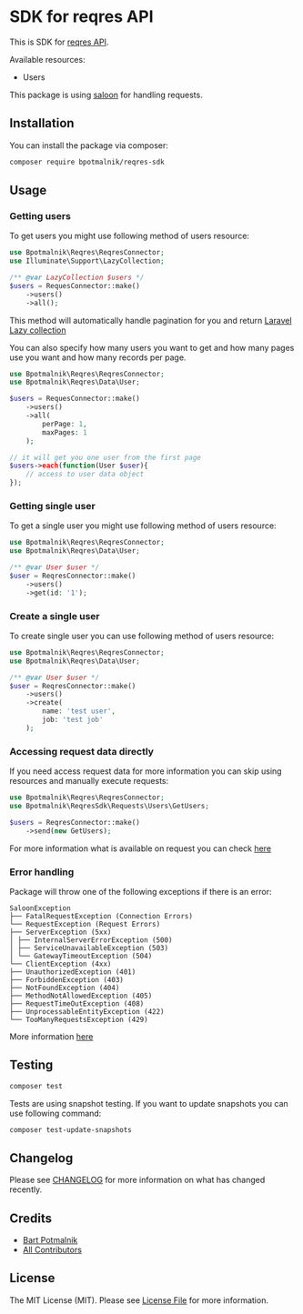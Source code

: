 # SDK for reqres API

This is SDK for [reqres API](https://reqres.in/).

Available resources:

- Users

This package is using [saloon](https://docs.saloon.dev/) for handling requests.

## Installation

You can install the package via composer:

```bash
composer require bpotmalnik/reqres-sdk
```

## Usage

### Getting users

To get users you might use following method of users resource:

```php
use Bpotmalnik\Reqres\ReqresConnector;
use Illuminate\Support\LazyCollection;

/** @var LazyCollection $users */
$users = RequesConnector::make()
    ->users()
    ->all();

```

This method will automatically handle pagination for you and
return [Laravel Lazy collection](https://josephsilber.com/posts/2020/07/29/lazy-collections-in-laravel)

You can also specify how many users you want to get and how many pages use you
want and how many records per page.

```php 
use Bpotmalnik\Reqres\ReqresConnector;
use Bpotmalnik\Reqres\Data\User;

$users = RequesConnector::make()
    ->users()
    ->all(
        perPage: 1,
        maxPages: 1
    );

// it will get you one user from the first page
$users->each(function(User $user){
    // access to user data object
});
```

### Getting single user

To get a single user you might use following method of users resource:

```php
use Bpotmalnik\Reqres\ReqresConnector;
use Bpotmalnik\Reqres\Data\User;

/** @var User $user */
$user = ReqresConnector::make()
    ->users()
    ->get(id: '1');
```

### Create a single user

To create single user you can use following method of users resource:

```php
use Bpotmalnik\Reqres\ReqresConnector;
use Bpotmalnik\Reqres\Data\User;

/** @var User $user */
$user = ReqresConnector::make()
    ->users()
    ->create(
        name: 'test user',
        job: 'test job'
    );
```

### Accessing request data directly

If you need access request data for more information you can skip using
resources and manually execute
requests:

```php
use Bpotmalnik\Reqres\ReqresConnector;
use Bpotmalnik\ReqresSdk\Requests\Users\GetUsers;

$users = ReqresConnector::make()
    ->send(new GetUsers);
```

For more information what is available on request you can
check [here](https://docs.saloon.dev/the-basics/responses)

### Error handling

Package will throw one of the following exceptions if there is an error:

```
SaloonException
├── FatalRequestException (Connection Errors)
└── RequestException (Request Errors)
├── ServerException (5xx)
│ ├── InternalServerErrorException (500)
│ ├── ServiceUnavailableException (503)
│ └── GatewayTimeoutException (504)
└── ClientException (4xx)
├── UnauthorizedException (401)
├── ForbiddenException (403)
├── NotFoundException (404)
├── MethodNotAllowedException (405)
├── RequestTimeOutException (408)
├── UnprocessableEntityException (422)
└── TooManyRequestsException (429)
```

More information [here](https://docs.saloon.dev/the-basics/handling-failures)

## Testing

```bash
composer test
```

Tests are using snapshot testing. If you want to update snapshots you can use
following command:

```bash
composer test-update-snapshots
```

## Changelog

Please see [CHANGELOG](CHANGELOG.md) for more information on what has changed
recently.

## Credits

- [Bart Potmalnik](https://github.com/bpotmalnik)
- [All Contributors](../../contributors)

## License

The MIT License (MIT). Please see [License File](LICENSE.md) for more
information.
